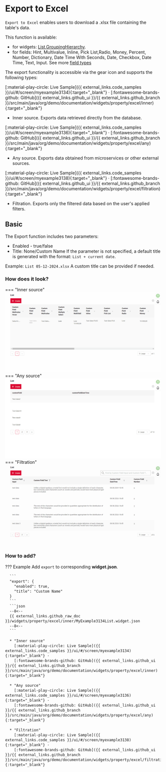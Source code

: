 # Export to Excel
`Export to Excel` enables users to download a .xlsx file containing the table's data.

This function is available:
 
* for widgets: [List](/widget/type/list/list),[GroupingHierarchy](/widget/type/groupinghierarchy/groupinghierarchy).
* for fields: Hint, Multivalue, Inline, Pick List,Radio, Money, Percent, Number, Dictionary, Date Time With Seconds, Date, Checkbox, Date Time, Text, Input.
See more [field types](/widget/fields/fieldtypes/)

The export functionality is accessible via the gear icon and supports the following types:

[:material-play-circle: Live Sample]({{ external_links.code_samples }}/ui/#/screen/myexample3134){:target="_blank"} ·
[:fontawesome-brands-github: GitHub]({{ external_links.github_ui }}/{{ external_links.github_branch }}/src/main/java/org/demo/documentation/widgets/property/excel/inner){:target="_blank"}

* Inner source. Exports data retrieved directly from the database.

[:material-play-circle: Live Sample]({{ external_links.code_samples }}/ui/#/screen/myexample3136){:target="_blank"} ·
[:fontawesome-brands-github: GitHub]({{ external_links.github_ui }}/{{ external_links.github_branch }}/src/main/java/org/demo/documentation/widgets/property/excel/any){:target="_blank"}
 
* Any source. Exports data obtained from microservices or other external sources.

[:material-play-circle: Live Sample]({{ external_links.code_samples }}/ui/#/screen/myexample3138){:target="_blank"} ·
[:fontawesome-brands-github: GitHub]({{ external_links.github_ui }}/{{ external_links.github_branch }}/src/main/java/org/demo/documentation/widgets/property/excel/filtration){:target="_blank"}

* Filtration. Exports only the filtered data based on the user's applied filters.
 
## Basic
The Export function includes two parameters:

* Enabled -  true/false
* Title: None/Custom Name 
If the parameter is not specified, a default title is generated with the format: `List + current date`.

Example: `List 05-12-2024.xlsx`
A custom title can be provided if needed.

### How does it look?
=== "Inner source"
    ![inner_export_excel.gif](inner_export_excel.gif)
=== "Any source"
    ![any_export_excel.gif](any_export_excel.gif)
=== "Filtration"
    ![fltr_export_excel.gif](fltr_export_excel.gif)

### How to add?
??? Example
      Add `export` to corresponding **widget.json**.
    
      ```  
      "export": {
        "enabled": true,
        "title": "Custom Name"
      }
      ```
      ```json
      --8<--
      {{ external_links.github_raw_doc }}/widgets/property/excel/inner/MyExample3134List.widget.json
      --8<--
      ``` 

      * "Inner source"
        [:material-play-circle: Live Sample]({{ external_links.code_samples }}/ui/#/screen/myexample3134){:target="_blank"} ·
        [:fontawesome-brands-github: GitHub]({{ external_links.github_ui }}/{{ external_links.github_branch }}/src/main/java/org/demo/documentation/widgets/property/excel/inner){:target="_blank"}
      
      * "Any source"
        [:material-play-circle: Live Sample]({{ external_links.code_samples }}/ui/#/screen/myexample3136){:target="_blank"} ·
        [:fontawesome-brands-github: GitHub]({{ external_links.github_ui }}/{{ external_links.github_branch }}/src/main/java/org/demo/documentation/widgets/property/excel/any){:target="_blank"}

      * "Filtration"
        [:material-play-circle: Live Sample]({{ external_links.code_samples }}/ui/#/screen/myexample3138){:target="_blank"} ·
        [:fontawesome-brands-github: GitHub]({{ external_links.github_ui }}/{{ external_links.github_branch }}/src/main/java/org/demo/documentation/widgets/property/excel/filtration){:target="_blank"}
